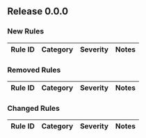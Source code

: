 ## Release 0.0.0

### New Rules

Rule ID | Category | Severity | Notes
--------|----------|----------|------

### Removed Rules

Rule ID | Category | Severity | Notes
--------|----------|----------|------

### Changed Rules

Rule ID | Category | Severity | Notes
--------|----------|----------|------
